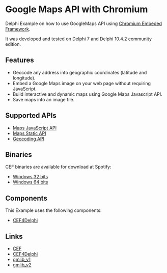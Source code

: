 # Google Maps API with Chromium

Delphi Example on how to use GoogleMaps API using [Chromium Embeded Framework](https://bitbucket.org/chromiumembedded/cef/src/master/).

It was developed and tested on Delphi 7 and Delphi 10.4.2 community edition.

## Features

- Geocode any address into geographic coordinates (latitude and longitude).
- Embed a Google Maps image on your web page without requiring JavaScript.
- Build interactive and dynamic maps using Google Maps Javascript API.
- Save maps into an image file.

## Supported APIs

- [Maps JavaScript API](https://developers.google.com/maps/documentation/javascript)
- [Maps Static API](https://developers.google.com/maps/documentation/maps-static)
- [Geocoding API](https://developers.google.com/maps/documentation/geocoding)

## Binaries
CEF binaries are available for download at Spotify:
- [Windows 32 bits](https://cef-builds.spotifycdn.com/index.html#windows32)
- [Windows 64 bits](https://cef-builds.spotifycdn.com/index.html#windows64)


## Components
This Example uses the following components:

- [CEF4Delphi](https://github.com/salvadordf/CEF4Delphi)

## Links

- [CEF](https://bitbucket.org/chromiumembedded/)
- [CEF4Delphi](https://github.com/salvadordf/CEF4Delphi)
- [gmlib_v1](https://github.com/cadetill/gmlib_v1)
- [gmlib_v2](https://github.com/cadetill/gmlib_v2)
